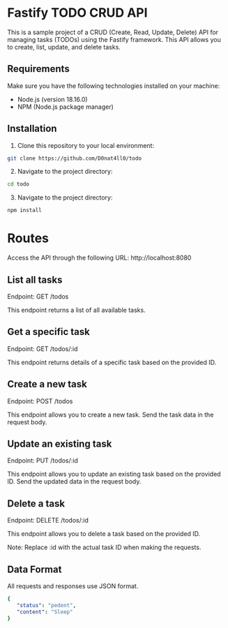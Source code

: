 # Fastify TODO CRUD API

This is a sample project of a CRUD (Create, Read, Update, Delete) API for managing tasks (TODOs) using the Fastify framework. This API allows you to create, list, update, and delete tasks.

## Requirements

Make sure you have the following technologies installed on your machine:

- Node.js (version 18.16.0)
- NPM (Node.js package manager)

## Installation

1. Clone this repository to your local environment:

```bash
git clone https://github.com/D0nat4ll0/todo
```

2. Navigate to the project directory:

```bash
cd todo
```

3. Navigate to the project directory:

```bash
npm install
```

# Routes

Access the API through the following URL: http://localhost:8080

## List all tasks
Endpoint: GET /todos

This endpoint returns a list of all available tasks.

## Get a specific task
Endpoint: GET /todos/:id

This endpoint returns details of a specific task based on the provided ID.

## Create a new task
Endpoint: POST /todos

This endpoint allows you to create a new task. Send the task data in the request body.

## Update an existing task
Endpoint: PUT /todos/:id

This endpoint allows you to update an existing task based on the provided ID. Send the updated data in the request body.

## Delete a task
Endpoint: DELETE /todos/:id

This endpoint allows you to delete a task based on the provided ID.

Note: Replace :id with the actual task ID when making the requests.

## Data Format

All requests and responses use JSON format.

```yaml
{
   "status": "pedent",
   "content": "Sleep"
}
```